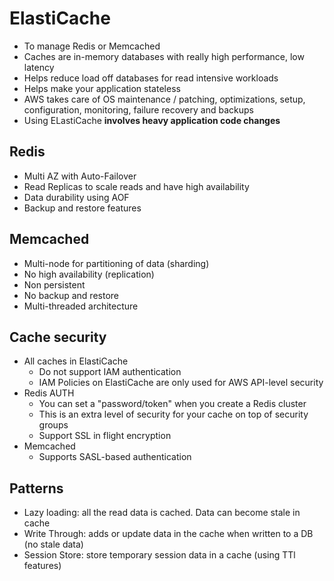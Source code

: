 # ElastiCache

* To manage Redis or Memcached
* Caches are in-memory databases with really high performance, low latency
* Helps reduce load off databases for read intensive workloads
* Helps make your application stateless
* AWS takes care of OS maintenance / patching, optimizations, setup, configuration, monitoring, failure recovery and backups
* Using ELastiCache **involves heavy application code changes**

## Redis

* Multi AZ with Auto-Failover
* Read Replicas to scale reads and have high availability
* Data durability using AOF
* Backup and restore features

## Memcached

* Multi-node for partitioning of data (sharding)
* No high availability (replication)
* Non persistent
* No backup and restore
* Multi-threaded architecture

## Cache security

* All caches in ElastiCache
  * Do not support IAM authentication
  * IAM Policies on ElastiCache are only used for AWS API-level security
* Redis AUTH
  * You can set a "password/token" when you create a Redis cluster
  * This is an extra level of security for your cache on top of security groups
  * Support SSL in flight encryption
* Memcached
  * Supports SASL-based authentication

## Patterns

* Lazy loading: all the read data is cached. Data can become stale in cache
* Write Through: adds or update data in the cache when written to a DB (no stale data)
* Session Store: store temporary session data in a cache (using TTl features)
